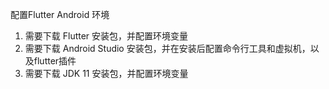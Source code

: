 配置Flutter Android 环境
1. 需要下载 Flutter 安装包，并配置环境变量
2. 需要下载 Android Studio 安装包，并在安装后配置命令行工具和虚拟机，以及flutter插件
3. 需要下载 JDK 11 安装包，并配置环境变量
